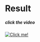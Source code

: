 # Result
##### *click the video*

[![Click me!](https://media.discordapp.net/attachments/959856354976206878/967127719395618937/unknown.png?width=400&height=400)](https://youtu.be/XvD4YOMEzWk)
